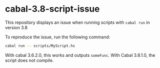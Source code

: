 # cabal-3.8-script-issue

This repository displays an issue when running scripts with `cabal run` in version 3.8

To reproduce the issue, run the following command:

```sh
cabal run -- scripts/MyScript.hs
```

With cabal 3.6.2.0, this works and outputs `someFunc`. With Cabal 3.8.1.0, the script does not compile.
